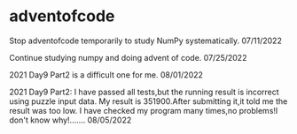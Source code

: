 # adventofcode
Stop adventofcode temporarily to study NumPy systematically. 07/11/2022

Continue studying numpy and doing advent of code. 07/25/2022

2021 Day9 Part2 is a difficult one for me. 08/01/2022

2021 Day9 Part2:
I have passed all tests,but the running result is incorrect using puzzle input data.
My result is 351900.After submitting it,it told me the result was too low.
I have checked my program many times,no problems!I don't know why!....... 08/05/2022
